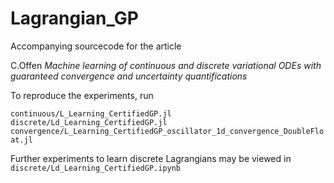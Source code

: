 # Lagrangian_GP
Accompanying sourcecode for the article

C.Offen
*Machine learning of continuous and discrete variational ODEs with guaranteed convergence and uncertainty quantifications*

To reproduce the experiments, run

`continuous/L_Learning_CertifiedGP.jl`\
`discrete/Ld_Learning_CertifiedGP.jl`\
`convergence/L_Learning_CertifiedGP_oscillator_1d_convergence_DoubleFloat.jl`

Further experiments to learn discrete Lagrangians may be viewed in\
`discrete/Ld_Learning_CertifiedGP.ipynb`
